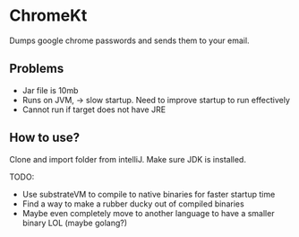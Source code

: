 # ChromeKt
Dumps google chrome passwords and sends them to your email.

## Problems
- Jar file is 10mb
- Runs on JVM, -> slow startup. Need to improve startup to run effectively
- Cannot run if target does not have JRE

## How to use?
Clone and import folder from intelliJ. Make sure JDK is installed.

TODO:
- Use substrateVM to compile to native binaries for faster startup time
- Find a way to make a rubber ducky out of compiled binaries
- Maybe even completely move to another language to have a smaller binary LOL (maybe golang?)
